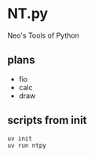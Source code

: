 # NT.py

Neo's Tools of Python

## plans

- fio
- calc
- draw

## scripts from init

```sh
uv init
uv run ntpy
```
